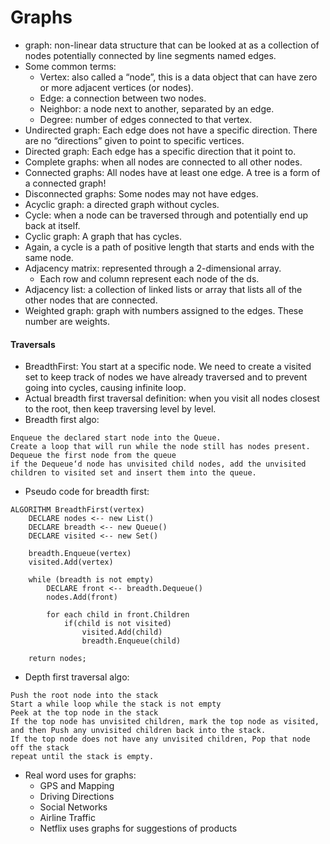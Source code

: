 # Graphs

- graph: non-linear data structure that can be looked at as a collection of nodes potentially connected by line segments named edges.
- Some common terms:
  - Vertex: also called a “node”, this is a data object that can have zero or more adjacent vertices (or nodes). 
  - Edge: a connection between two nodes.
  - Neighbor: a node next to another, separated by an edge. 
  - Degree: number of edges connected to that vertex.
- Undirected graph: Each edge does not have a specific direction. There are no “directions” given to point to specific vertices.
- Directed graph: Each edge has a specific direction that it point to. 
- Complete graphs: when all nodes are connected to all other nodes. 
- Connected graphs: All nodes have at least one edge. A tree is a form of a connected graph!
- Disconnected graphs: Some nodes may not have edges.
- Acyclic graph: a directed graph without cycles. 
- Cycle: when a node can be traversed through and potentially end up back at itself. 
- Cyclic graph: A graph that has cycles. 
- Again, a cycle is a path of positive length that starts and ends with the same node. 
- Adjacency matrix: represented through a 2-dimensional array. 
  - Each row and column represent each node of the ds.
- Adjacency list: a collection of linked lists or array that lists all of the other nodes that are connected. 
- Weighted graph: graph with numbers assigned to the edges. These number are weights. 
#### Traversals 
- BreadthFirst: You start at a specific node. We need to create a visited set to keep track of nodes we have already traversed and to prevent going into cycles, causing infinite loop.
- Actual breadth first traversal definition: when you visit all nodes closest to the root, then keep traversing level by level. 
- Breadth first algo:
```
Enqueue the declared start node into the Queue.
Create a loop that will run while the node still has nodes present.
Dequeue the first node from the queue
if the Dequeue‘d node has unvisited child nodes, add the unvisited children to visited set and insert them into the queue.
```
- Pseudo code for breadth first:
```
ALGORITHM BreadthFirst(vertex)
    DECLARE nodes <-- new List()
    DECLARE breadth <-- new Queue()
    DECLARE visited <-- new Set()

    breadth.Enqueue(vertex)
    visited.Add(vertex)

    while (breadth is not empty)
        DECLARE front <-- breadth.Dequeue()
        nodes.Add(front)

        for each child in front.Children
            if(child is not visited)
                visited.Add(child)
                breadth.Enqueue(child)   

    return nodes;
```
- Depth first traversal algo:
```
Push the root node into the stack
Start a while loop while the stack is not empty
Peek at the top node in the stack
If the top node has unvisited children, mark the top node as visited, and then Push any unvisited children back into the stack.
If the top node does not have any unvisited children, Pop that node off the stack
repeat until the stack is empty.
```
- Real word uses for graphs:
  - GPS and Mapping
  - Driving Directions
  - Social Networks
  - Airline Traffic
  - Netflix uses graphs for suggestions of products
